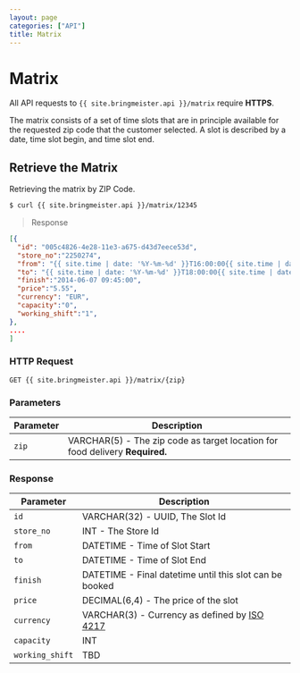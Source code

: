 ```yaml
---
layout: page
categories: ["API"]
title: Matrix
---
```


# Matrix

All API requests to `{{ site.bringmeister.api }}/matrix` require __HTTPS__.

The matrix consists of a set of time slots that are in principle available
for the requested zip code that the customer selected. A slot is described
by a date, time slot begin, and time slot end.

## Retrieve the Matrix

Retrieving the matrix by ZIP Code.

```sh
$ curl {{ site.bringmeister.api }}/matrix/12345
```

> Response

```json
[{
  "id": "005c4826-4e28-11e3-a675-d43d7eece53d",
  "store_no":"2250274",
  "from": "{{ site.time | date: '%Y-%m-%d' }}T16:00:00{{ site.time | date: '%z' }}",
  "to": "{{ site.time | date: '%Y-%m-%d' }}T18:00:00{{ site.time | date: '%z' }}",
  "finish":"2014-06-07 09:45:00",
  "price":"5.55",
  "currency": "EUR",
  "capacity":"0",
  "working_shift":"1",
},
....
]
```

### HTTP Request

`GET {{ site.bringmeister.api }}/matrix/{zip}`

### Parameters

Parameter      | Description
---            | ---
`zip`          | VARCHAR(5) - The zip code as target location for food delivery __Required.__

### Response

Parameter       | Description
---             | ---
`id`            | VARCHAR(32) - UUID, The Slot Id
`store_no`      | INT - The Store Id
`from`          | DATETIME - Time of Slot Start
`to`            | DATETIME - Time of Slot End
`finish`        | DATETIME - Final datetime until this slot can be booked
`price`         | DECIMAL(6,4) - The price of the slot
`currency`      | VARCHAR(3) - Currency as defined by [ISO 4217](http://de.wikipedia.org/wiki/ISO_4217)
`capacity`      | INT
`working_shift` | TBD

